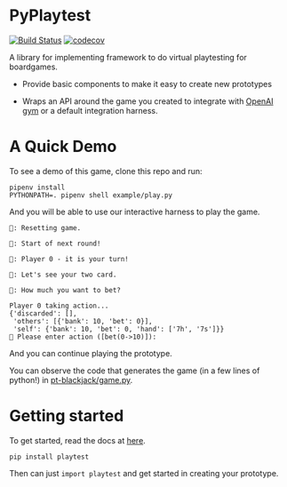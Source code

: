# PyPlaytest

[![Build Status](https://travis-ci.org/dat-boris/py-playtest.svg?branch=master)](https://travis-ci.org/dat-boris/py-playtest)
[![codecov](https://codecov.io/gh/dat-boris/py-playtest/branch/master/graph/badge.svg)](https://codecov.io/gh/dat-boris/py-playtest)

A library for implementing framework to do virtual playtesting for
boardgames.

- Provide basic components to make it easy to create new prototypes

- Wraps an API around the game you created to integrate with [OpenAI gym](https://gym.openai.com/)
  or a default integration harness.

# A Quick Demo

To see a demo of this game, clone this repo and run:

```
pipenv install
PYTHONPATH=. pipenv shell example/play.py
```

And you will be able to use our interactive harness to play the game.

```
📢: Resetting game.

📢: Start of next round!

📢: Player 0 - it is your turn!

📢: Let's see your two card.

🤔: How much you want to bet?

Player 0 taking action...
{'discarded': [],
 'others': [{'bank': 10, 'bet': 0}],
 'self': {'bank': 10, 'bet': 0, 'hand': ['7h', '7s']}}
👀 Please enter action ([bet(0->10)]):
```

And you can continue playing the prototype.

You can observe the code that generates the game (in a few lines of python!)
in [pt-blackjack/game.py](pt-blackjack/game.py).

# Getting started

To get started, read the docs at [here](#todo).

```
pip install playtest
```

Then can just `import playtest` and get started in creating your prototype.
